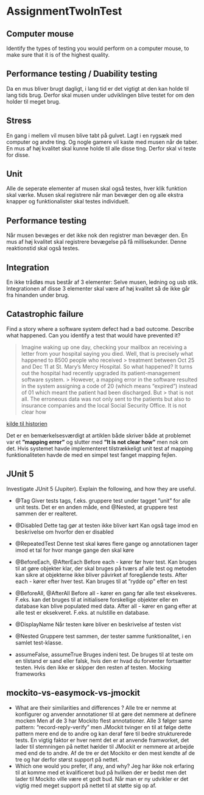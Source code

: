 # AssignmentTwoInTest


## Computer mouse

Identify the types of testing you would perform on a computer mouse, to
make sure that it is of the highest quality.

## Performance testing / Duability testing

Da en mus bliver brugt dagligt, i lang tid er det vigtigt at den kan holde til lang tids brug. Derfor skal musen under udviklingen blive testet for om den holder til meget brug.

## Stress

En gang i mellem vil musen blive tabt på gulvet. Lagt i en rygsæk med computer og andre ting. Og nogle gamere vil kaste med musen når de taber.
En mus af høj kvalitet skal kunne holde til alle disse ting. Derfor skal vi teste for disse.

## Unit

Alle de seperate elementer af musen skal også testes, hver klik funktion skal værke. Musen skal registrere når man bevæger den og alle ekstra knapper og funktionalister skal testes individuelt.

## Performance testing

Når musen bevæges er det ikke nok den registrer man bevæger den. En mus af høj kvalitet skal registrere bevægelse på få millisekunder. Denne reaktionstid skal også testes.

## Integration 
En ikke trådløs mus består af 3 elementer:
Selve musen, ledning og usb stik.
Integrationen af disse 3 elementer skal være af høj kvalitet så de ikke går fra hinanden under brug.


## Catastrophic failure
Find a story where a software system defect had a bad outcome. Describe what happened. Can you identify a test that would have prevented it?


> Imagine waking up one day, checking your mailbox an receiving a letter from your hospital saying you died. Well, that is precisely what happened to 8500 people who received   > treatment between Oct 25 and Dec 11 at St. Mary’s Mercy Hospital. So what happened? It turns out the hospital had recently upgraded its patient-management software system.    > However, a mapping error in the software resulted in the system assigning a code of 20 (which means “expired”) instead of 01 which meant the patient had been discharged. But  > that is not all. The erroneous data was not only sent to the patients but also to insurance companies and the local Social Security Office. It is not clear how

[kilde til historien](https://blog.bitsrc.io/software-is-not-perfect-cases-of-software-failure-and-their-consequences-f5fec39c038f)


Det er en bemærkelsesværdigt at artiklen både skriver både at problemet var et **”mapping error”** og slutter med **”It is not clear how”** men nok om det.
Hvis systemet havde implementeret tilstrækkeligt unit test af mapping funktionaliteten havde de med en simpel test fanget mapping fejlen.
























## JUnit 5

Investigate JUnit 5 (Jupiter). Explain the following, and how they are useful.

* @Tag
Giver tests tags, f.eks. gruppere test under tagget ”unit” for alle unit tests. Det er en anden måde, end @Nested, at gruppere test sammen der er realteret.

* @Disabled
Dette tag gør at testen ikke bliver kørt
Kan også tage imod en beskrivelse om hvorfor den er disabled
* @RepeatedTest
Denne test skal køres flere gange og annotationen tager imod et tal for hvor mange gange den skal køre
* @BeforeEach, @AfterEach
Before each -  kører før hver test. Kan bruges til at gøre objekter klar, der skal bruges på tværs af alle test og metoden kan sikre at objekterne ikke bliver påvirket af foregående tests.
After each -  kører efter hver test. Kan bruges til at ”rydde op” efter en test
* @BeforeAll, @AfterAll
Before all - kører en gang før alle test eksekveres. F.eks. kan det bruges til at initialisere forskellige objekter eller en database kan blive populated med data.
After all - kører en gang efter at alle test er eksekveret. F.eks. at nulstille en database.
* @DisplayName
Når testen køre bliver en beskrivelse af testen vist
* @Nested
Gruppere test sammen, der tester samme funktionalitet, i en samlet test-klasse.
* assumeFalse, assumeTrue
Bruges indeni test.
De bruges til at teste om en tilstand er sand eller falsk, hvis den er hvad du forventer fortsætter testen. Hvis den ikke er skipper den resten af testen. 
Mocking frameworks

## mockito-vs-easymock-vs-jmockit
* What are their similarities and differences ?
Alle tre er nemme at konfigurer og anvender annotationer til at gøre det nemmere at definere mocken
Men af de 3 har Mockito flest annotationer.
Alle 3 følger same pattern: “record-reply-verify” men JMockit tvinger en til at følge dette pattern mere end de to andre og kan deraf føre til bedre strukturerede tests.
En vigtig faktor er hver nemt det er at anvende framworket, det lader til stemningen på nettet hælder til JMockit er nemmere at arbejde med end de to andre.
Af de tre er det Mockito er den mest kendte af de tre og har derfor størst support på nettet.
* Which one would you prefer, if any, and why?
Jeg har ikke nok erfaring til at komme med et kvalificeret bud på hvilken der er bedst men det lader til Mockito ville være et godt bud. Når man er ny udvikler er det vigtig med meget support på nettet til at støtte sig op af. 


